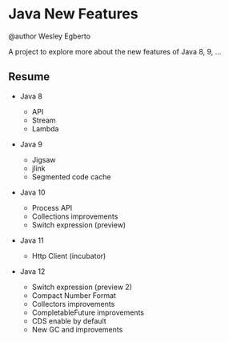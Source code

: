 # Java New Features

@author Wesley Egberto

A project to explore more about the new features of Java 8, 9, ...

## Resume

* Java 8
  * API
  * Stream
  * Lambda
  
* Java 9
  * Jigsaw
  * jlink
  * Segmented code cache

* Java 10
  * Process API
  * Collections improvements
  * Switch expression (preview)

* Java 11
  * Http Client (incubator)

* Java 12
  * Switch expression (preview 2)
  * Compact Number Format
  * Collectors improvements
  * CompletableFuture improvements
  * CDS enable by default
  * New GC and improvements
